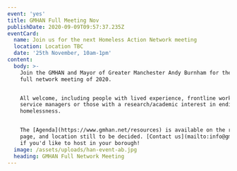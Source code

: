 ```yaml
---
event: 'yes'
title: GMHAN Full Meeting Nov
publishDate: 2020-09-09T09:57:37.235Z
eventCard:
  name: Join us for the next Homeless Action Network meeting
  location: Location TBC
  date: '25th November, 10am-1pm'
content:
  body: >-
    Join the GMHAN and Mayor of Greater Manchester Andy Burnham for the third
    full network meeting of 2020.


    All welcome, including people with lived experience, frontline workers,
    service managers or those with a research/academic interest in ending
    homelessness.


    The [Agenda](https://www.gmhan.net/resources) is available on the resources
    page, and location still to be decided. [Contact us](mailto:info@gmhan.net)
    if you'd like to host in your borough!
  image: /assets/uploads/han-event-ab.jpg
  heading: GMHAN Full Network Meeting
---
```

